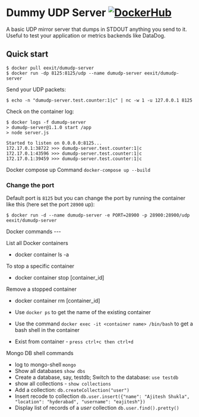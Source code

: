 # Dummy UDP Server [![DockerHub](https://img.shields.io/badge/docker-hub-brightgreen.svg?style=flat)](https://hub.docker.com/r/eexit/dumudp-server)

A basic UDP mirror server that dumps in STDOUT anything you send to it. Useful to test your application
or metrics backends like DataDog.

## Quick start

    $ docker pull eexit/dumudp-server
    $ docker run -dp 8125:8125/udp --name dumudp-server eexit/dumudp-server

Send your UDP packets:

    $ echo -n "dumudp-server.test.counter:1|c" | nc -w 1 -u 127.0.0.1 8125

Check on the container log:

    $ docker logs -f dumudp-server
    > dumudp-server@1.1.0 start /app
    > node server.js

    Started to listen on 0.0.0.0:8125...
    172.17.0.1:38722 >>> dumudp-server.test.counter:1|c
    172.17.0.1:43596 >>> dumudp-server.test.counter:1|c
    172.17.0.1:39459 >>> dumudp-server.test.counter:1|c


Docker compose up Command 
`docker-compose up --build`


### Change the port

Default port is `8125` but you can change the port by running the container like this (here set the port `28900` up):

    $ docker run -d --name dumudp-server -e PORT=28900 -p 28900:28900/udp eexit/dumudp-server


Docker commands ---

List all Docker containers
- docker container ls -a

To stop a specific container
- docker container stop [container_id]

 Remove a stopped container
 - docker container rm [container_id]


 
- Use `docker ps` to get the name of the existing container
- Use the command `docker exec -it <container name> /bin/bash` to get a bash shell in the container
- Exist from container - `press ctrl+c then ctrl+d`


Mongo DB shell commands
- log to mongo-shell `mongo`
- Show all databases `show dbs`
- Create a database, say, testdb; Switch to the database: `use testdb`
- show all collections - `show collections`
- Add a collection: `db.createCollection("user")`
- Insert recode to collection `db.user.insert({"name": "Ajitesh Shukla", "location": "hyderabad", "username": "eajitesh"})`
- Display list of records of a *user* collection `db.user.find().pretty()`

